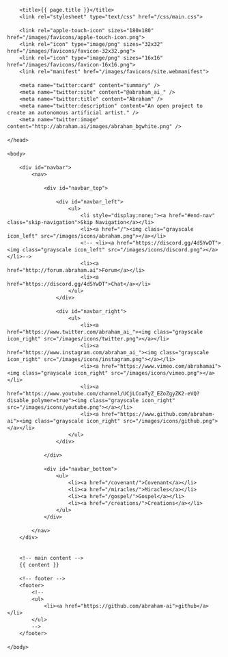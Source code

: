 <!DOCTYPE html>
<html>
	<head>

		<title>{{ page.title }}</title>
		<link rel="stylesheet" type="text/css" href="/css/main.css">
		
		<link rel="apple-touch-icon" sizes="180x180" href="/images/favicons/apple-touch-icon.png">
		<link rel="icon" type="image/png" sizes="32x32" href="/images/favicons/favicon-32x32.png">
		<link rel="icon" type="image/png" sizes="16x16" href="/images/favicons/favicon-16x16.png">
		<link rel="manifest" href="/images/favicons/site.webmanifest">

		<meta name="twitter:card" content="summary" /> 
		<meta name="twitter:site" content="@abraham_ai_" /> 
		<meta name="twitter:title" content="Abraham" /> 
		<meta name="twitter:description" content="An open project to create an autonomous artificial artist." /> 
		<meta name="twitter:image" content="http://abraham.ai/images/abraham_bgwhite.png" />

	</head>

	<body>		

		<div id="navbar">
			<nav>

				<div id="navbar_top">

					<div id="navbar_left">
						<ul>
							<li style="display:none;"><a href="#end-nav" class="skip-navigation">Skip Navigation</a></li>
							<li><a href="/"><img class="grayscale icon_left" src="/images/icons/abraham.png"></a></li>
							<!-- <li><a href="https://discord.gg/4dSYwDT"><img class="grayscale icon_left" src="/images/icons/discord.png"></a></li>-->
							<li><a href="http://forum.abraham.ai">Forum</a></li>
							<li><a href="https://discord.gg/4dSYwDT">Chat</a></li>
						</ul>
					</div>

					<div id="navbar_right">
						<ul>
							<li><a href="https://www.twitter.com/abraham_ai_"><img class="grayscale icon_right" src="/images/icons/twitter.png"></a></li>
							<li><a href="https://www.instagram.com/abraham_ai_"><img class="grayscale icon_right" src="/images/icons/instagram.png"></a></li>
							<li><a href="https://www.vimeo.com/abrahamai"><img class="grayscale icon_right" src="/images/icons/vimeo.png"></a></li>
							<li><a href="https://www.youtube.com/channel/UCjLCoaTyZ_EZoZgyZK2-eVQ?disable_polymer=true"><img class="grayscale icon_right" src="/images/icons/youtube.png"></a></li>
							<li><a href="https://www.github.com/abraham-ai"><img class="grayscale icon_right" src="/images/icons/github.png"></a></li>
						</ul>
					</div>

				</div>

				<div id="navbar_bottom">
					<ul>
		        		<li><a href="/covenant/">Covenant</a></li>
			        	<li><a href="/miracles/">Miracles</a></li>
			        	<li><a href="/gospel/">Gospel</a></li>
			        	<li><a href="/creations/">Creations</a></li>
		    		</ul>
		    	</div>

			</nav>
		</div>


		<!-- main content -->
		{{ content }}
		
		<!-- footer -->
		<footer>
			<!--
    		<ul>
        		<li><a href="https://github.com/abraham-ai">github</a></li>
			</ul>
			-->
		</footer>

	</body>

</html>
